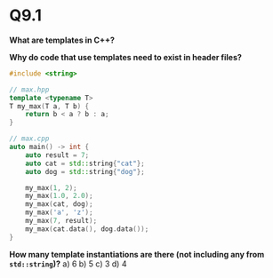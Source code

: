 
# Q9.1

**What are templates in C++?**

**Why do code that use templates need to exist in header files?**


```cpp
#include <string>

// max.hpp
template <typename T>
T my_max(T a, T b) {
    return b < a ? b : a;
}

// max.cpp
auto main() -> int {
    auto result = 7;
    auto cat = std::string{"cat"};
    auto dog = std::string{"dog"};

    my_max(1, 2);
    my_max(1.0, 2.0);
    my_max(cat, dog);
    my_max('a', 'z');
    my_max(7, result);
    my_max(cat.data(), dog.data());
}
```

**How many template instantiations are there (not including any from `std::string`)?**
a) 6
b) 5
c) 3
d) 4
